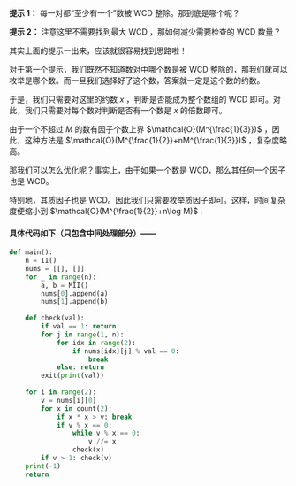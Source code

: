 **提示 1：** 每一对都“至少有一个”数被 WCD 整除。那到底是哪个呢？

**提示 2：** 注意这里不需要找到最大 WCD ，那如何减少需要检查的 WCD 数量？

其实上面的提示一出来，应该就很容易找到思路啦！

对于第一个提示，我们既然不知道数对中哪个数是被 WCD 整除的，那我们就可以枚举是哪个数。而一旦我们选择好了这个数，答案就一定是这个数的约数。

于是，我们只需要对这里的约数 $x$ ，判断是否能成为整个数组的 WCD 即可。对此，我们只需要对每个数对判断是否有一个数是 $x$ 的倍数即可。

由于一个不超过 $M$ 的数有因子个数上界 $\mathcal{O}(M^{\frac{1}{3}})$ ，因此，这种方法是 $\mathcal{O}(M^{\frac{1}{2}}+nM^{\frac{1}{3}})$ ，复杂度略高。

那我们可以怎么优化呢？事实上，由于如果一个数是 WCD，那么其任何一个因子也是 WCD。

特别地，其质因子也是 WCD。因此我们只需要枚举质因子即可。这样，时间复杂度便缩小到 $\mathcal{O}(M^{\frac{1}{2}}+n\log M)$ .

#### 具体代码如下（只包含中间处理部分）——

```Python []
def main():
    n = II()
    nums = [[], []]
    for _ in range(n):
        a, b = MII()
        nums[0].append(a)
        nums[1].append(b)
    
    def check(val):
        if val == 1: return
        for j in range(1, n):
            for idx in range(2):
                if nums[idx][j] % val == 0:
                    break
            else: return 
        exit(print(val))
    
    for i in range(2):
        v = nums[i][0]
        for x in count(2):
            if x * x > v: break
            if v % x == 0:
                while v % x == 0:
                    v //= x
                check(x)
        if v > 1: check(v)
    print(-1)
    return
```